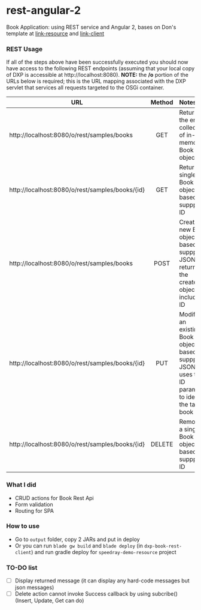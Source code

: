 # rest-angular-2
Book Application: using REST service and Angular 2, bases on Don's template at [link-resource](https://projects.austin.xtivia.com/Speedray/speedray-demo-resource) and [link-client](https://projects.austin.xtivia.com/Speedray/demo-speedray-client)

### REST Usage

If all of the steps above have been successfully executed you should now have access to the following REST endpoints (assuming that your local copy of DXP is accessible at http://localhost:8080). **NOTE:** the **/o** portion of the URLs below is required; this is the URL mapping associated with the DXP servlet that services all requests targeted to the OSGi container.

| URL   |      Method      |  Notes |
|----------|:-------------:|:------|
| http://localhost:8080/o/rest/samples/books |GET| Returns the entire collection of in-memory Book objects   |
| http://localhost:8080/o/rest/samples/books/{id} | GET |  Returns a single Book object based on suppplied ID   |
| http://localhost:8080/o/rest/samples/books | POST |Creates a new Book object based on suppplied JSON and returns the created object including ID      |
| http://localhost:8080/o/rest/samples/books/{id} | PUT |Modifies an existing Book object based on suppplied JSON and uses the ID parameter to identify the target book     |
| http://localhost:8080/o/rest/samples/books/{id} | DELETE |  Removes a single Book object based on suppplied ID   

### What I did
- CRUD actions for Book Rest Api
- Form validation
- Routing for SPA

### How to use
- Go to `output` folder, copy 2 JARs and put in deploy
- Or you can run `blade gw build` and `blade deploy` (in `dxp-book-rest-client`) and run gradle deploy for `speedray-demo-resource` project

### TO-DO list
- [ ] Display returned message (it can display any hard-code messages but json messages)
- [ ] Delete action cannot invoke Success callback by using subcribe() (Insert, Update, Get can do)
